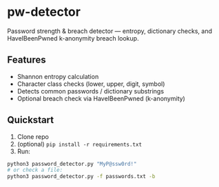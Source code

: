 # pw-detector

Password strength & breach detector — entropy, dictionary checks, and HaveIBeenPwned k-anonymity breach lookup.

## Features
- Shannon entropy calculation
- Character class checks (lower, upper, digit, symbol)
- Detects common passwords / dictionary substrings
- Optional breach check via HaveIBeenPwned (k-anonymity)

## Quickstart
1. Clone repo
2. (optional) `pip install -r requirements.txt`
3. Run:
```bash
python3 password_detector.py "MyP@ssw0rd!"
# or check a file:
python3 password_detector.py -f passwords.txt -b
